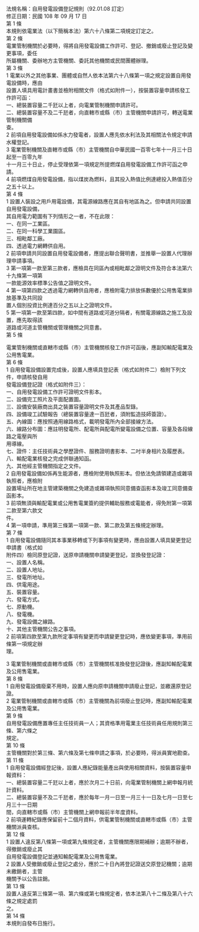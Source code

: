 法規名稱：自用發電設備登記規則（92.01.08 訂定）  
修正日期：民國 108 年 09 月 17 日  
第 1 條  
本規則依電業法（以下簡稱本法）第六十八條第二項規定訂定之。  
第 2 條  
電業管制機關於必要時，得將自用發電設備工作許可、登記、撤銷或廢止登記及變更事項，委任  
所屬機關、委辦地方主管機關、委託其他機關或民間團體辦理。  
第 3 條  
1 電業以外之其他事業、團體或自然人依本法第六十八條第一項之規定設置自用發電設備時，應由  
設置人填具用電計畫書並檢附相關文件（格式如附件一），按裝置容量申請核發工作許可函：  
一、總裝置容量二千瓩以上者，向電業管制機關申請許可。  
二、總裝置容量不及二千瓩者，向直轄市或縣（市）主管機關申請許可，轉送電業管制機關備  
查。  
2 前項自用發電設備如係水力發電者，設置人應先依水利法及其相關法令規定申請水權登記。  
3 電業管制機關及直轄市或縣（市）主管機關自中華民國一百零七年十一月三十日起至一百零九年  
十一月三十日止，停止受理依第一項規定所提燃煤自用發電設備工作許可函之申請。  
4 前項燃煤自用發電設備，指以煤炭為燃料，且其投入熱值比例達總投入熱值百分之五十以上。  
第 4 條  
1 設置人裝設之用戶用電設備，其電源線路應在其自有地區為之。但申請共同設置自用發電設備，  
其自用電力範圍有下列情形之一者，不在此限：  
一、在同一工業區。  
二、在同一科學工業園區。  
三、相毗鄰工廠。  
四、透過電力網轉供自用。  
2 前項申請共同設置自用發電設備者，應提出聯合聲明書，並推舉一設置人代理辦理申請事項。  
3 第一項第一款至第三款者，應檢具在同區內或相毗鄰之證明文件及符合本法第六十九條第一項第  
一款能源效率標準公告值之證明文件。  
4 第一項第四款之透過電力網轉供自用者，應檢附電力排放係數優於公用售電業排放基準及共同設  
置人個別投資比例達百分之五以上之證明文件。  
5 第一項第一款至第四款，如中間有道路或河道分隔者，有關電源線路之施工及設置，應先取得該  
道路或河道主管機關或管理機關之同意書。  
第 5 條  


電業管制機關或直轄市或縣（市）主管機關核發工作許可函後，應副知輸配電業及公用售電業。  
第 6 條  
1 自用發電設備設置完成後，設置人應填具登記表（格式如附件二）檢附下列文件，申請核發自用  
發電設備登記證（格式如附件三）：  
一、自用發電設備工作許可證明文件影本。  
二、設備完工照片及平面配置圖。  
三、設備安裝廠商出具之裝置容量證明文件及其產品型錄。  
四、設備竣工試驗報告（總裝置容量達一百瓩者，須附監造技師簽證）。  
五、內線圖：應按照通用線路格式，載明發電所內全部接線方法。  
六、線路分布圖：應註明發電所、配電所與配電所變電設備之位置、容量及各段線路之電壓與所  
用導線。  
七、證件：主任技術員之學歷證件、服務證明書影本、二吋半身相片及履歷表。  
八、輸配電業核發之完成併聯通知函。  
九、其他經主管機關指定之文件。  
2 自用發電設備如係再生能源者，應檢附使用執照影本。但依法免請領建造或雜項執照者，應檢附  
設置場址所在地主管建築機關之免建造或雜項執照同意備查函影本及竣工同意備查函影本。  
3 前項無須與輸配電業或公用售電業簽約提供輔助服務或電能者，得免附第一項第二款至第六款文  
件。  
4 第一項申請，準用第三條第一項第一款、第二款及第五條規定辦理。  
第 7 條  
1 自用發電設備隨同其本事業移轉或下列事項有變更時，應由設置人填具變更登記申請書（格式如  
附件四）檢同原登記證，送原申請機關申請變更登記，並換發登記證：  
一、設置人名稱。  
二、設置人地址。  
三、發電所地址。  
四、供電用途。  
五、裝置容量。  
六、發電方式。  
七、原動機。  
八、發電機。  
九、發電設備之線路。  
十、其他主管機關公告之事項。  
2 前項第四款至第九款所定事項有變更而申請變更登記時，應依變更事項，準用前條第一項規定辦  
理。  


3 電業管制機關或直轄市或縣（市）主管機關核准換發登記證後，應副知輸配電業及公用售電業。  
第 8 條  
1 自用發電設備廢棄不用時，設置人應向原申請機關申請廢止登記，並繳還原登記證。  
2 電業管制機關或直轄市或縣（市）主管機關為前項廢止登記時，應副知輸配電業及公用售電業。  
第 9 條  
自用發電設備應置專任主任技術員一人；其資格準用電業主任技術員任用規則第三條、第六條之  
規定。  
第 10 條  
主管機關對於第三條、第六條及第七條申請之事項，於必要時，得派員實地勘查。  
第 11 條  
1 自用發電設備經登記後，設置人應紀錄能量產出與使用相關資料，按裝置容量申報資料：  
一、總裝置容量二千瓩以上者，應於次月二十日前，向電業管制機關上網申報月統計資料。  
二、總裝置容量不及二千瓩者，應於每年一月一日至一月三十一日及七月一日至七月三十一日期  
間，向直轄市或縣（市）主管機關上網申報前半年度資料。  
2 前項運轉紀錄應保留前十二個月資料，供電業管制機關或直轄市或縣（市）主管機關派員查核。  
第 12 條  
1 設置人違反第八條第一項或第九條規定者，主管機關應限期補辦；逾期不辦者，得撤銷或廢止其  
自用發電設備登記並通知輸配電業及公用售電業。  
2 設置人受撤銷或廢止登記之處分，應於二十日內將登記證送交原登記機關；逾期未繳銷者，主管  
機關予以公告註銷。  
第 13 條  
設置人違反第三條第一項、第六條或第七條規定者，依本法第八十二條及第八十六條之規定處罰  
之。  
第 14 條  
本規則自發布日施行。  


